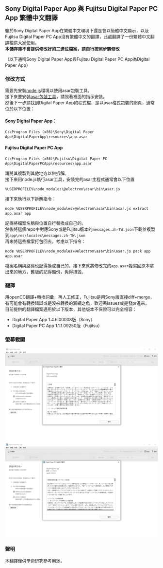 ## Sony Digital Paper App 與 Fujitsu Digital Paper PC App 繁體中文翻譯
鑒於Sony Digital Paper App在繁體中文環境下還是會以簡體中文顯示，以及Fujitsu Digital Paper PC App沒有繁體中文的翻譯，此處翻譯了一份繁體中文翻譯檔供大家使用。  
__本儲存庫不會提供修改好的二進位檔案，請自行按照步驟修改__  

（以下通稱Sony Digital Paper App與Fujitsu Digital Paper PC App為Digital Paper App）  

### 修改方式

需要先安裝[node.js](https://nodejs.org/)環境以使用asar包裝工具。  
接下來要安裝[asar包裝工具](https://github.com/electron/asar#install)，請照著裡面的指示安裝。  
然後下一步請找到Digital Paper App的程式檔，是以asar格式包裝的網頁，通常位於以下位置： 

#### Sony Digital Paper App：

```
C:\Program Files (x86)\Sony\Digital Paper App\DigitalPaperApp\resources\app.asar
```

#### Fujitsu Digital Paper PC App

```
C:\Program Files (x86)\Fujitsu\Digital Paper PC App\DigitalPaperPCApp\resources\app.asar
```

請將其複製到其他地方以供拆解。  
接下來用node.js執行asar工具，安裝完的asar主程式通常會以下位置
```
%USERPROFILE%\node_modules\@electron\asar\bin\asar.js
```  

接下來執行以下拆解指令：
```
node %USERPROFILE%\node_modules\@electron\asar\bin\asar.js extract app.asar app
```

記得將檔案名稱與位置自行替換成自己的。  
然後將這個repo中對應Sony或是Fujitsu版本的`messages.zh-TW.json`下載並複製到`app\res\locales\messages.zh-TW.json`  
再來將這些檔案打包回去，考慮以下指令：
```
node %USERPROFILE%\node_modules\@electron\asar\bin\asar.js pack app app.asar
```
檔案名稱與路徑也記得換成自己的，接下來就將修改完的`app.asar`複寫回原本拿出來的地方，舊版的記得備份，免得損毀。

### 翻譯

用openCC翻譯+轉換詞彙，再人工修正，Fujitsu是用Sony版直接diff+merge，有可能會有轉換錯誤或是沒被轉換的漏網之魚，歡迎丟issues或是發pr進來。  
目前提供的翻譯檔案適用於以下版本，其他版本不保證可以完全相容：
* Digital Paper App 1.4.6.00008版（Sony）
* Digital Paper PC App 1.1.1.09250版（Fujitsu）

### 螢幕截圖

![screenshot of sony](screenshots/sony.png)
![screenshot of fujitsu](screenshots/fujitsu.png)

### 聲明

本翻譯僅供學術研究參考用途。